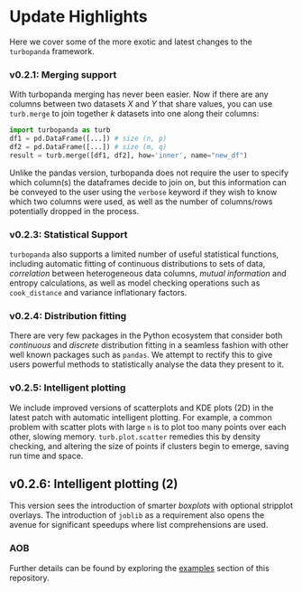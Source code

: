 # Update Highlights

Here we cover some of the more exotic and latest 
changes to the `turbopanda` framework.

### v0.2.1: Merging support

With turbopanda merging has never been easier. Now if there are any columns between two datasets $X$ and $Y$ 
that share values, you can use `turb.merge` to join together $k$ datasets into one along their columns:

```python
import turbopanda as turb
df1 = pd.DataFrame([...]) # size (n, p)
df2 = pd.DataFrame([...]) # size (m, q)
result = turb.merge([df1, df2], how='inner', name="new_df")
```

Unlike the pandas version, turbopanda does not require the user to specify which column(s) the dataframes
decide to join on, but this information can be conveyed to the user using the `verbose` keyword if they
wish to know which two columns were used, as well as the number of columns/rows potentially dropped in the
process.

### v0.2.3: Statistical Support

`turbopanda` also supports a limited number of useful statistical functions, including 
automatic fitting of continuous distributions to sets of data, *correlation* between 
heterogeneous data columns, *mutual information* and entropy calculations, as well as
model checking operations such as `cook_distance` and variance inflationary factors.

### v0.2.4: Distribution fitting

There are very few packages in the Python ecosystem that consider both *continuous* and *discrete* distribution
fitting in a seamless fashion with other well known packages such as `pandas`. We attempt to rectify this
to give users powerful methods to statistically analyse the data they present to it.

### v0.2.5: Intelligent plotting

We include improved versions of scatterplots and KDE plots (2D) in the latest patch
with automatic intelligent plotting. For example, a common problem with scatter plots with large `n`
is to plot too many points over each other, slowing memory. `turb.plot.scatter` remedies this
by density checking, and altering the size of points if clusters begin to emerge, saving run time and
space.

## v0.2.6: Intelligent plotting (2)
This version sees the introduction of smarter *boxplots* with optional stripplot overlays. The introduction of
`joblib` as a requirement also opens the avenue for significant speedups where list comprehensions are used.

### AOB

Further details can be found by exploring the 
[examples](https://github.com/gregparkes/turbopanda/blob/master/examples/) 
section of this repository.